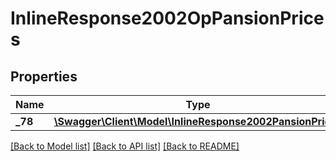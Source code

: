 # InlineResponse2002OpPansionPrices

## Properties
Name | Type | Description | Notes
------------ | ------------- | ------------- | -------------
**_78** | [**\Swagger\Client\Model\InlineResponse2002PansionPrices**](InlineResponse2002PansionPrices.md) |  | [optional] 

[[Back to Model list]](../../README.md#documentation-for-models) [[Back to API list]](../../README.md#documentation-for-api-endpoints) [[Back to README]](../../README.md)

